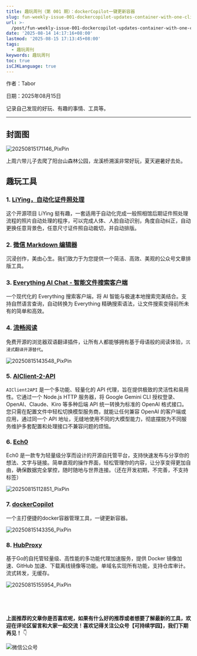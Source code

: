 ```yaml
---
title: 趣玩周刊（第 001 期）：dockerCopilot一键更新容器
slug: fun-weekly-issue-001-dockercopilot-updates-container-with-one-click-z16s0qf
url: >-
  /post/fun-weekly-issue-001-dockercopilot-updates-container-with-one-click-z16s0qf.html
date: '2025-08-14 14:17:16+08:00'
lastmod: '2025-08-15 17:13:45+08:00'
tags:
  - 趣玩周刊
keywords: 趣玩周刊
toc: true
isCJKLanguage: true
---
```






作者：Tabor

日期：2025年08月15日

记录自己发现的好玩、有趣的事情、工具等。

---

## 封面图

![20250815171146_PixPin](/images/2025/20250815171146_PixPin.webp)

上周六带儿子去爬了阳台山森林公园，龙溪桥溯溪非常好玩，夏天避暑好去处。

## 趣玩工具

### 1. **[LiYing，自动化证件照处理](https://github.com/aoguai/LiYing)**

这个开源项目 LiYing 挺有趣，一套适用于自动化完成一般照相馆后期证件照处理流程的照片自动处理的程序，可以完成人体、人脸自动识别，角度自动纠正，自动更换任意背景色，任意尺寸证件照自动裁切，并自动排版。

### 2. [微信 Markdown 编辑器](https://www.md2wechat.cn/)

沉浸创作，美由心生。我们致力于为您提供一个简洁、高效、美观的公众号文章排版工具。

### 3. [Everything AI Chat - 智能文件搜索客户端](https://github.com/MaskerPRC/everything-ai-chat)

一个现代化的 Everything 搜索客户端，将 AI 智能与极速本地搜索完美结合。支持自然语言查询，自动转换为 Everything 精确搜索语法，让文件搜索变得前所未有的简单和高效。

### 4. [流畅阅读](https://fluent.thinkstu.com/)

免费开源的浏览器双语翻译插件，让所有人都能够拥有基于母语般的阅读体验，`沉浸式翻译开源替代`。

![20250815143548_PixPin](/images/2025/20250815143548_PixPin.webp)

### 5. [AIClient-2-API](https://github.com/justlovemaki/AIClient-2-API)

​`AIClient2API` 是一个多功能、轻量化的 API 代理，旨在提供极致的灵活性和易用性。它通过一个 Node.js HTTP 服务器，将 Google Gemini CLI 授权登录、OpenAI、Claude、Kiro 等多种后端 API 统一转换为标准的 OpenAI 格式接口。您只需在配置文件中轻松切换模型服务商，就能让任何兼容 OpenAI 的客户端或应用，通过同一个 API 地址，无缝地使用不同的大模型能力，彻底摆脱为不同服务维护多套配置和处理接口不兼容问题的烦恼。

### 6. [Ech0](https://github.com/lin-snow/Ech0)

Ech0 是一款专为轻量级分享而设计的开源自托管平台，支持快速发布与分享你的想法、文字与链接。简单直观的操作界面，轻松管理你的内容，让分享变得更加自由，确保数据完全掌控，随时随地与世界连接。（还在开发初期，不完善，不支持标签）

![20250815112851_PixPin](/images/2025/20250815112851_PixPin.webp)

### 7. [dockerCopilot](https://github.com/onlyLTY/dockerCopilot)

一个主打便捷的docker容器管理工具，一键更新容器。

![20250815143356_PixPin](/images/2025/20250815143356_PixPin.webp)

### 8. [HubProxy](https://github.com/sky22333/hubproxy)

基于Go的自托管轻量级、高性能的多功能代理加速服务，提供 Docker 镜像加速、GitHub 加速、下载离线镜像等功能。单域名实现所有功能，支持仓库审计。流式转发，无缓存。

![20250815155954_PixPin](/images/2025/20250815155954_PixPin.webp)

‍
---

**上面推荐的文章你是否喜欢呢，如果有什么好的推荐或者想要了解最新的工具，欢迎在评论区留言和大家一起交流！喜欢记得关注公众号【可持续学园】，我们下期再见！**   👇

![微信公众号](/images/2025/微信公众号-20250813124220-913xdfk.webp)